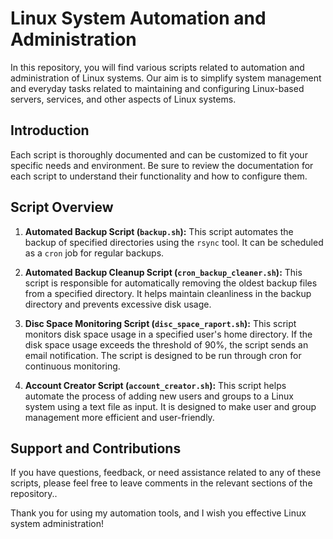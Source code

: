 # Linux System Automation and Administration

In this repository, you will find various scripts related to automation and administration of Linux systems. Our aim is to simplify system management and everyday tasks related to maintaining and configuring Linux-based servers, services, and other aspects of Linux systems.

## Introduction

Each script is thoroughly documented and can be customized to fit your specific needs and environment. Be sure to review the documentation for each script to understand their functionality and how to configure them.

## Script Overview

1. **Automated Backup Script (`backup.sh`):** This script automates the backup of specified directories using the `rsync` tool. It can be scheduled as a `cron` job for regular backups.

2. **Automated Backup Cleanup Script (`cron_backup_cleaner.sh`):** This script is responsible for automatically removing the oldest backup files from a specified directory. It helps maintain cleanliness in the backup directory and prevents excessive disk usage.

3. **Disc Space Monitoring Script (`disc_space_raport.sh`):**  This script monitors disk space usage in a specified user's home directory. If the disk space usage exceeds the threshold of 90%, the script sends an email notification. The script is designed to be run through cron for continuous monitoring.

4. **Account Creator Script (`account_creator.sh`):**  This script helps automate the process of adding new users and groups to a Linux system using a text file as input. It is designed to make user and group management more efficient and user-friendly.

## Support and Contributions

If you have questions, feedback, or need assistance related to any of these scripts, please feel free to leave comments in the relevant sections of the repository..

Thank you for using my automation tools, and I wish you effective Linux system administration!

